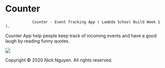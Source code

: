 # Counter

                Counter - Event Tracking App ( Lambda School Build Week 1 ).

Counter App help people keep track of incoming events and have a good laugh by reading funny quotes.








![](TheCounter.gif)










Copyright © 2020 Nick Nguyen. All rights reserved.

